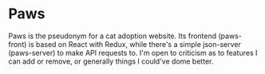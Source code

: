 # Paws
Paws is the pseudonym for a cat adoption website. Its frontend (paws-front) is based on React with Redux, while there's a simple json-server (paws-server) 
to make API requests to.
I'm open to criticism as to features I can add or remove, or generally things I could've dome better.
